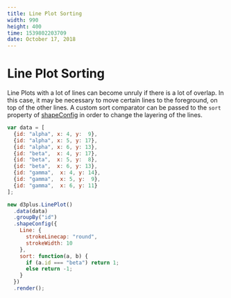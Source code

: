 ```yaml
---
title: Line Plot Sorting
width: 990
height: 400
time: 1539802203709
date: October 17, 2018
---
```


# Line Plot Sorting

Line Plots with a lot of lines can become unruly if there is a lot of overlap. In this case, it may be necessary to move certain lines to the foreground, on top of the other lines. A custom sort comparator can be passed to the `sort` property of [shapeConfig](http://d3plus.org/docs/#Shape.sort) in order to change the layering of the lines.

```js
var data = [
  {id: "alpha", x: 4, y:  9},
  {id: "alpha", x: 5, y: 17},
  {id: "alpha", x: 6, y: 13},
  {id: "beta",  x: 4, y: 17},
  {id: "beta",  x: 5, y:  8},
  {id: "beta",  x: 6, y: 13},
  {id: "gamma",  x: 4, y: 14},
  {id: "gamma",  x: 5, y:  9},
  {id: "gamma",  x: 6, y: 11}
];

new d3plus.LinePlot()
  .data(data)
  .groupBy("id")
  .shapeConfig({
    Line: {
      strokeLinecap: "round",
      strokeWidth: 10
    },
    sort: function(a, b) {
      if (a.id === "beta") return 1;
      else return -1;
    }
  })
  .render();
```
